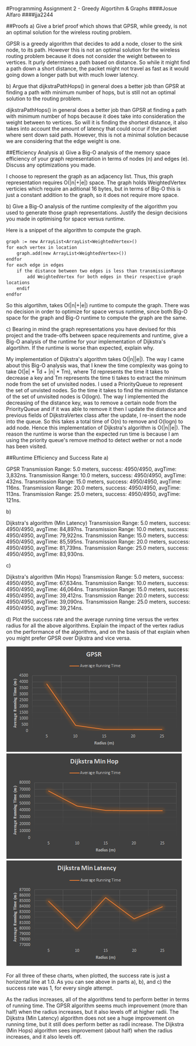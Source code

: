 #Programming Assignment 2 - Greedy Algortihm & Graphs
####Josue Alfaro 
####jja2244

##Proofs
a) Give a brief proof which shows that GPSR, while greedy, is not an optimal solution for the wireless routing problem. 

GPSR is a greedy algorithm that decides to add a node, closer to the sink node, to its path. However this is not an optimal solution for the wireless routing problem because it does not consider the weight between to vertices. It purly determines a path based on distance. So while it might find a path down a short distance, the packet might not travel as fast as it would going down a longer path but with much lower latency. 

b) Argue that dijkstraPathHops() in general does a better job than GPSR at finding a path with minimum number of hops, but is still not an optimal solution to the routing problem.

dijkstraPathHops() in general does a better job than GPSR at finding a path with minimum number of hops because it does take into consideration the weight between to vertices. So will it is finding the shortest distance, it also takes into account the amount of latency that could occur if the packet where sent down said path. However, this is not a minimal solution because we are considering that the edge weight is one. 

##Efficiency Analysis
a) Give a Big-O analysis of the memory space efficiency of your graph representation in terms of nodes (n) and edges (e). Discuss any optimizations you made. 

I choose to represent the graph as an adjacency list. Thus, this graph representation requires O(|n|+|e|) space. The graph holds WeightedVertex verticies which require an aditional 16 bytes, but in terms of Big-O this is just a constant addition to the graph, so it does not require more space.

b) Give a Big-O analysis of the runtime complexity of the algorithm you used to generate those graph representations. Justify the design decisions you made in optimising for space versus runtime.

Here is a snippet of the algorithm to compute the graph.

	graph := new ArrayList<ArrayList<WeightedVertex>()
	for each vertex in location 
		graph.add(new ArrayList<WeightedVertex>())
	endfor
	for each edge in edges
		if the distance between two edges is less than transmissionRange
			add WeightedVertex for both edges in their respective graph locations
		endif
	endfor

So this algortihm, takes O(|n|+|e|) runtime to compute the graph. There was no decision in order to optimize for space versus runtime, since both Big-O space for the graph and Big-O runtime to compute the graph are the same. 

c) Bearing in mind the graph representations you have devised for this project and the trade-offs between space requirements and runtime, give a Big-O analysis of the runtime for your implementation of Dijkstra's algortihm. If the runtime is worse than expected, explain why.

My implementation of Dijkstra's algorithm takes O(|n||e|). The way I came about this Big-O analysis was, that I knew the time complexity was going to take O(|e| * Td + |n| * Tm), where Td represents the time it takes to decrease a key and Tm represents the time ti takes to extract the minimum node from the set of unvisited nodes. I used a PriorityQueue to represent the set of unvisted nodes. So the time it takes to find the minimum distance of the set of unvisited nodes is O(logn). The way I implemented the decreasing of the distance key, was to remove a certain node from the PriorityQueue and if it was able to remove it then I update the distance and previous fields of DijkstraVertex class after the update, I re-insert the node into the queue. So this takes a total time of O(n) to remove and O(logn) to add node. Hence this implementation of Dijkstra's algorithm is O(|n||e|). The reason the runtime is worse than the expected run time is because I am using the priority queue's remove method to detect wether or not a node has been visited.

##Runtime Efficiency and Success Rate
a)

GPSR
Transmission Range: 5.0 meters, success: 4950/4950, avgTime: 3,832ns.
Transmission Range: 10.0 meters, success: 4950/4950, avgTime: 432ns.
Transmission Range: 15.0 meters, success: 4950/4950, avgTime: 116ns.
Transmission Range: 20.0 meters, success: 4950/4950, avgTime: 113ns.
Transmission Range: 25.0 meters, success: 4950/4950, avgTime: 121ns.

b)

Dijkstra's algorithm (Min Latency)
Transmission Range: 5.0 meters, success: 4950/4950, avgTime: 84,897ns.
Transmission Range: 10.0 meters, success: 4950/4950, avgTime: 79,922ns.
Transmission Range: 15.0 meters, success: 4950/4950, avgTime: 85,595ns.
Transmission Range: 20.0 meters, success: 4950/4950, avgTime: 81,739ns.
Transmission Range: 25.0 meters, success: 4950/4950, avgTime: 83,930ns.


c)

Dijkstra's algorithm (Min Hops)
Transmission Range: 5.0 meters, success: 4950/4950, avgTime: 67,634ns.
Transmission Range: 10.0 meters, success: 4950/4950, avgTime: 46,064ns.
Transmission Range: 15.0 meters, success: 4950/4950, avgTime: 39,412ns.
Transmission Range: 20.0 meters, success: 4950/4950, avgTime: 39,090ns.
Transmission Range: 25.0 meters, success: 4950/4950, avgTime: 39,214ns.



d) Plot the success rate and the average running time versus the vertex radius for all the above algorithms. Explain the impact of the vertex radius on the performance of the algorithms, and on the basis of that explain when you might prefer GPSR over Dijkstra and vice versa. 

![Efficiency of Algorithms](Lab2Charts/GPSR.png)
![Efficiency of Algorithms](Lab2Charts/DMinHop.png)
![Efficiency of Algorithms](Lab2Charts/DMinLatency.png)

For all three of these charts, when plotted, the success rate is just a horizontal line at 1.0. As you can see above in parts a), b), and c) the success rate was 1, for every single attempt. 

As the radius increases, all of the algorithms tend to perform better in terms of running time. The GPSR algorithm seems much improvement (more than half) when the radius increases, but it also levels off at higher radii. The Dijkstra (Min Latency) algorithm does not see a huge improvement on running time, but it still does perform better as radii increase. The Dijkstra (Min Hops) algorithm sees improvement (about half) when the radius increases, and it also levels off. 